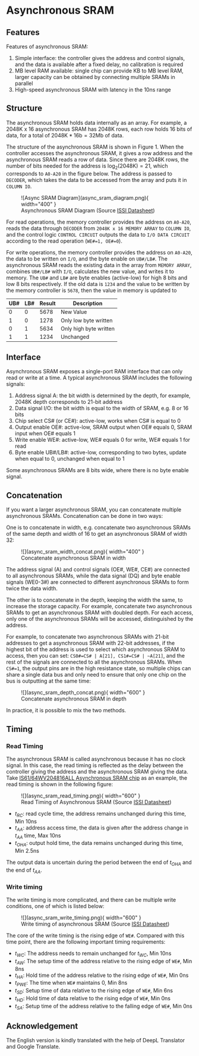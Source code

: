 # Asynchronous SRAM

## Features

Features of asynchronous SRAM:

1. Simple interface: the controller gives the address and control signals, and the data is available after a fixed delay, no calibration is required
2. MB level RAM available: single chip can provide KB to MB level RAM, larger capacity can be obtained by connecting multiple SRAMs in parallel
3. High-speed asynchronous SRAM with latency in the 10ns range

## Structure

The asynchronous SRAM holds data internally as an array. For example, a 2048K x 16 asynchronous SRAM has 2048K rows, each row holds 16 bits of data, for a total of $2048\mathrm{K} * 16\mathrm{b} = 32 \mathrm{Mb}$ of data.

The structure of the asynchronous SRAM is shown in Figure 1. When the controller accesses the asynchronous SRAM, it gives a row address and the asynchronous SRAM reads a row of data. Since there are 2048K rows, the number of bits needed for the address is $\log_2(2048\mathrm{K})=21$, which corresponds to `A0-A20` in the figure below. The address is passed to `DECODER`, which takes the data to be accessed from the array and puts it in `COLUMN IO`.

<figure markdown>
  ![Async SRAM Diagram](async_sram_diagram.png){ width="400" }
  <figcaption>Asynchronous SRAM Diagram (Source <a href="https://www.issi.com/WW/pdf/61-64WV204816ALL_BLL.pdf">ISSI Datasheet</a>)</figcaption>
</figure>

For read operations, the memory controller provides the address on `A0-A20`, reads the data through `DECODER` from `2048K x 16 MEMORY ARRAY` to `COLUMN IO`, and the control logic `CONTROL CIRCUIT` outputs the data to `I/O DATA CIRCUIT` according to the read operation (`WE#=1, OE#=0`).

For write operations, the memory controller provides the address on `A0-A20`, the data to be written on `I/O`, and the byte enable on `UB#/LB#`. The asynchronous SRAM reads the existing data in the array from `MEMORY ARRAY`, combines `UB#/LB#` with `I/O`, calculates the new value, and writes it to memory. The `UB#` and `LB#` are byte enables (active-low) for high 8 bits and low 8 bits respectively. If the old data is `1234` and the value to be written by the memory controller is `5678`, then the value in memory is updated to

| UB# | LB# | Result | Description            |
|-----|-----|--------|------------------------|
| 0   | 0   | 5678   | New Value              |
| 1   | 0   | 1278   | Only low byte written  |
| 0   | 1   | 5634   | Only high byte written |
| 1   | 1   | 1234   | Unchanged              |

## Interface

Asynchronous SRAM exposes a single-port RAM interface that can only read or write at a time. A typical asynchronous SRAM includes the following signals:

1. Address signal A: the bit width is determined by the depth, for example, 2048K depth corresponds to 21-bit address
2. Data signal I/O: the bit width is equal to the width of SRAM, e.g. 8 or 16 bits
3. Chip select CS# (or CE#): active-low, works when CS# is equal to 0
4. Output enable OE#: active-low, SRAM output when OE# equals 0, SRAM input when OE# equals 1
5. Write enable WE#: active-low, WE# equals 0 for write, WE# equals 1 for read
6. Byte enable UB#/LB#: active-low, corresponding to two bytes, update when equal to 0, unchanged when equal to 1

Some asynchronous SRAMs are 8 bits wide, where there is no byte enable signal.

## Concatenation

If you want a larger asynchronous SRAM, you can concatenate multiple asynchronous SRAMs. Concatenation can be done in two ways:

One is to concatenate in width, e.g. concatenate two asynchronous SRAMs of the same depth and width of 16 to get an asynchronous SRAM of width 32:

<figure markdown>
  ![](async_sram_width_concat.png){ width="400" }
  <figcaption>Concatenate asynchronous SRAM in width</figcaption>
</figure>

The address signal (A) and control signals (OE#, WE#, CE#) are connected to all asynchronous SRAMs, while the data signal (DQ) and byte enable signals (WE0-3#) are connected to different asynchronous SRAMs to form twice the data width.

The other is to concatenate in the depth, keeping the width the same, to increase the storage capacity. For example, concatenate two asynchronous SRAMs to get an asynchronous SRAM with doubled depth. For each access, only one of the asynchronous SRAMs will be accessed, distinguished by the address.

For example, to concatenate two asynchronous SRAMs with 21-bit addresses to get a asynchronous SRAM with 22-bit addresses, if the highest bit of the address is used to select which asynchronous SRAM to access, then you can set: `CS0#=CS# | A[21], CS1#=CS# | ~A[21]`, and the rest of the signals are connected to all the asynchronous SRAMs. When `CS#=1`, the output pins are in the high resistance state, so multiple chips can share a single data bus and only need to ensure that only one chip on the bus is outputting at the same time:

<figure markdown>
  ![](async_sram_depth_concat.png){ width="600" }
  <figcaption>Concatenate asynchronous SRAM in depth</figcaption>
</figure>

In practice, it is possible to mix the two methods.

## Timing

### Read Timing

The asynchronous SRAM is called asynchronous because it has no clock signal. In this case, the read timing is reflected as the delay between the controller giving the address and the asynchronous SRAM giving the data. Take [IS61/64WV204816ALL Asynchronous SRAM chip](https://www.issi.com/WW/pdf/61-64WV204816ALL_BLL.pdf) as an example, the read timing is shown in the following figure:

<figure markdown>
  ![](async_sram_read_timing.png){ width="600" }
  <figcaption>Read Timing of Asynchronous SRAM (Source <a href="https://www.issi.com/WW/pdf/61-64WV204816ALL_BLL.pdf">ISSI Datasheet</a>)</figcaption>
</figure>

- $t_{RC}$: read cycle time, the address remains unchanged during this time, Min 10ns
- $t_{AA}$: address access time, the data is given after the address change in $t_{AA}$ time, Max 10ns
- $t_{OHA}$: output hold time, the data remains unchanged during this time, Min 2.5ns

The output data is uncertain during the period between the end of $t_{OHA}$ and the end of $t_{AA}$.

### Write timing

The write timing is more complicated, and there can be multiple write conditions, one of which is listed below:

<figure markdown>
  ![](async_sram_write_timing.png){ width="600" }
  <figcaption>Write timing of asynchronous SRAM (Source <a href="https://www.issi.com/WW/pdf/61-64WV204816ALL_BLL.pdf">ISSI Datasheet</a>)</figcaption>
</figure>

The core of the write timing is the rising edge of `WE#`. Compared with this time point, there are the following important timing requirements:

- $t_{WC}$: The address needs to remain unchanged for $t_{WC}$, Min 10ns
- $t_{AW}$: The setup time of the address relative to the rising edge of `WE#`, Min 8ns
- $t_{HA}$: Hold time of the address relative to the rising edge of `WE#`, Min 0ns
- $t_{PWE}$: The time when `WE#` maintains 0, Min 8ns
- $t_{SD}$: Setup time of data relative to the rising edge of `WE#`, Min 6ns
- $t_{HD}$: Hold time of data relative to the rising edge of `WE#`, Min 0ns
- $t_{SA}$: Setup time of the address relative to the falling edge of `WE#`, Min 0ns

## Acknowledgement

The English version is kindly translated with the help of DeepL Translator and Google Translate.
